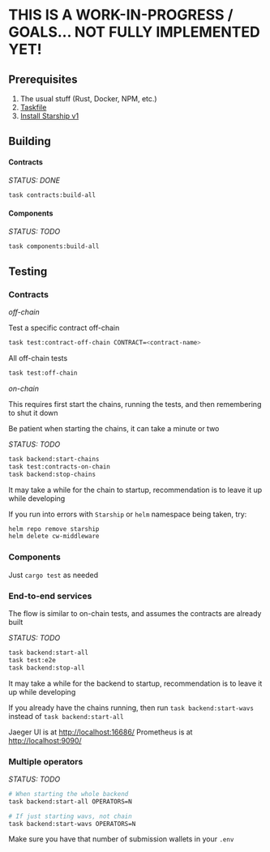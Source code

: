 # THIS IS A WORK-IN-PROGRESS / GOALS... NOT FULLY IMPLEMENTED YET!

## Prerequisites

1. The usual stuff (Rust, Docker, NPM, etc.)
2. [Taskfile](https://taskfile.dev/installation)
3. [Install Starship v1](https://docs.hyperweb.io/starship#quick-start-guide)

## Building

#### Contracts

_STATUS: DONE_
```bash
task contracts:build-all
```

#### Components

_STATUS: TODO_
```bash
task components:build-all
```

## Testing


### Contracts

*off-chain*

Test a specific contract off-chain
```bash
task test:contract-off-chain CONTRACT=<contract-name>
```

All off-chain tests
```bash
task test:off-chain
```

*on-chain*

This requires first start the chains, running the tests, and then remembering to shut it down

Be patient when starting the chains, it can take a minute or two

_STATUS: TODO_
```bash
task backend:start-chains
task test:contracts-on-chain
task backend:stop-chains
```

It may take a while for the chain to startup, recommendation is to leave it up while developing

If you run into errors with `Starship` or `helm` namespace being taken, try:

```bash
helm repo remove starship
helm delete cw-middleware
```

### Components

Just `cargo test` as needed

### End-to-end services

The flow is similar to on-chain tests, and assumes the contracts are already built

_STATUS: TODO_
```bash
task backend:start-all
task test:e2e
task backend:stop-all
```

It may take a while for the backend to startup, recommendation is to leave it up while developing

If you already have the chains running, then run `task backend:start-wavs` instead of `task backend:start-all`

Jaeger UI is at [http://localhost:16686/](http://localhost:16686/)
Prometheus is at [http://localhost:9090/](http://localhost:9090/)

### Multiple operators

_STATUS: TODO_
```bash
# When starting the whole backend
task backend:start-all OPERATORS=N

# If just starting wavs, not chain
task backend:start-wavs OPERATORS=N
```

Make sure you have that number of submission wallets in your `.env`
